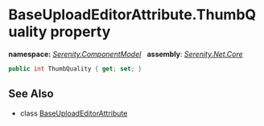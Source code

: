 # BaseUploadEditorAttribute.ThumbQuality property
**namespace:** *[Serenity.ComponentModel](../../README.md#serenity.componentmodel-namespace)*   **assembly**: *[Serenity.Net.Core](../../README.md)*

```csharp
public int ThumbQuality { get; set; }
```

## See Also

* class [BaseUploadEditorAttribute](../BaseUploadEditorAttribute.md)